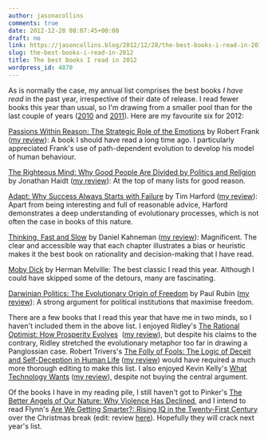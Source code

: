 ```yaml
---
author: jasonacollins
comments: true
date: 2012-12-28 08:07:45+00:00
draft: no
link: https://jasoncollins.blog/2012/12/28/the-best-books-i-read-in-2012/
slug: the-best-books-i-read-in-2012
title: The best books I read in 2012
wordpress_id: 4870
---
```


As is normally the case, my annual list comprises the best books _I have read_ in the past year, irrespective of their date of release. I read fewer books this year than usual, so I'm drawing from a smaller pool than for the last couple of years ([2010](https://jasoncollins.blog/2010/12/top-10-books-in-2010/) and [2011](https://jasoncollins.blog/2011/12/best-books-i-read-in-2011/)). Here are my favourite six for 2012:

[Passions Within Reason: The Strategic Role of the Emotions](http://www.amazon.com/gp/product/0393960226/ref=as_li_ss_tl?ie=UTF8&tag=evolvieconom-20&linkCode=as2&camp=1789&creative=390957&creativeASIN=0393960226) by Robert Frank ([my review](https://jasoncollins.blog/2012/06/franks-passions-within-reason/)): A book I should have read a long time ago. I particularly appreciated Frank's use of path-dependent evolution to develop his model of human behaviour.

[The Righteous Mind: Why Good People Are Divided by Politics and Religion](http://www.amazon.com/gp/product/0307455777/ref=as_li_ss_tl?ie=UTF8&tag=evolvieconom-20&linkCode=as2&camp=1789&creative=390957&creativeASIN=0307455777) by Jonathan Haidt ([my review](https://jasoncollins.blog/2012/09/haidts-the-righteous-mind/)): At the top of many lists for good reason.

[Adapt: Why Success Always Starts with Failure](http://www.amazon.com/gp/product/1250007550/ref=as_li_ss_tl?ie=UTF8&tag=evolvieconom-20&linkCode=as2&camp=1789&creative=390957&creativeASIN=1250007550) by Tim Harford ([my review](https://jasoncollins.blog/2012/02/harfords-adapt-why-success-always-starts-with-failure/)): Apart from being interesting and full of reasonable advice, Harford demonstrates a deep understanding of evolutionary processes, which is not often the case in books of this nature.

[Thinking, Fast and Slow](http://www.amazon.com/gp/product/0374533555/ref=as_li_ss_tl?ie=UTF8&tag=evolvieconom-20&linkCode=as2&camp=1789&creative=390957&creativeASIN=0374533555) by Daniel Kahneman ([my review](https://jasoncollins.blog/2012/01/kahnemans-thinking-fast-and-slow/)): Magnificent. The clear and accessible way that each chapter illustrates a bias or heuristic makes it the best book on rationality and decision-making that I have read.

[Moby Dick](http://www.gutenberg.org/ebooks/2701) by Herman Melville: The best classic I read this year. Although I could have skipped some of the detours, many are fascinating.

[Darwinian Politics: The Evolutionary Origin of Freedom](http://www.amazon.com/gp/product/0813530962/ref=as_li_ss_tl?ie=UTF8&tag=evolvieconom-20&linkCode=as2&camp=1789&creative=390957&creativeASIN=0813530962) by Paul Rubin ([my review](https://jasoncollins.blog/2012/05/rubins-darwinian-politics/)): A strong argument for political institutions that maximise freedom.

There are a few books that I read this year that have me in two minds, so I haven't included them in the above list. I enjoyed Ridley's [The Rational Optimist: How Prosperity Evolves](http://www.amazon.com/gp/product/0061452068/ref=as_li_ss_tl?ie=UTF8&tag=evolvieconom-20&linkCode=as2&camp=1789&creative=390957&creativeASIN=0061452068)  ([my review](https://jasoncollins.blog/2012/04/ridleys-the-rational-optimist/)), but despite his claims to the contrary, Ridley stretched the evolutionary metaphor too far in drawing a Panglossian case. Robert Trivers's [The Folly of Fools: The Logic of Deceit and Self-Deception in Human Life](http://www.amazon.com/gp/product/0465027555/ref=as_li_ss_tl?ie=UTF8&tag=evolvieconom-20&linkCode=as2&camp=1789&creative=390957&creativeASIN=0465027555) ([my review](https://jasoncollins.blog/2012/02/triverss-the-folly-of-fools/)) would have required a much more thorough editing to make this list. I also enjoyed Kevin Kelly's [What Technology Wants](http://www.amazon.com/gp/product/B0085S0IC4/ref=as_li_ss_tl?ie=UTF8&tag=evolvieconom-20&linkCode=as2&camp=1789&creative=390957&creativeASIN=B0085S0IC4) ([my review](https://jasoncollins.blog/2012/09/kellys-what-technology-wants/)), despite not buying the central argument.

Of the books I have in my reading pile, I still haven't got to Pinker's [The Better Angels of Our Nature: Why Violence Has Declined](http://www.amazon.com/gp/product/0143122010/ref=as_li_ss_tl?ie=UTF8&tag=evolvieconom-20&linkCode=as2&camp=1789&creative=390957&creativeASIN=0143122010), and I intend to read Flynn's [Are We Getting Smarter?: Rising IQ in the Twenty-First Century](http://www.amazon.com/gp/product/1107609178/ref=as_li_ss_tl?ie=UTF8&tag=evolvieconom-20&linkCode=as2&camp=1789&creative=390957&creativeASIN=1107609178) over the Christmas break (edit: review [here](https://jasoncollins.blog/2013/02/25/flynns-are-we-getting-smarter/)). Hopefully they will crack next year's list.
